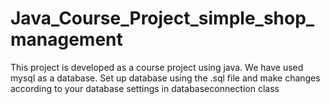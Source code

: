 # Java_Course_Project_simple_shop_management
This project is developed as a course project using java. We have used mysql as a database. 
Set up database using the .sql file and make changes according to your database settings in databaseconnection class
